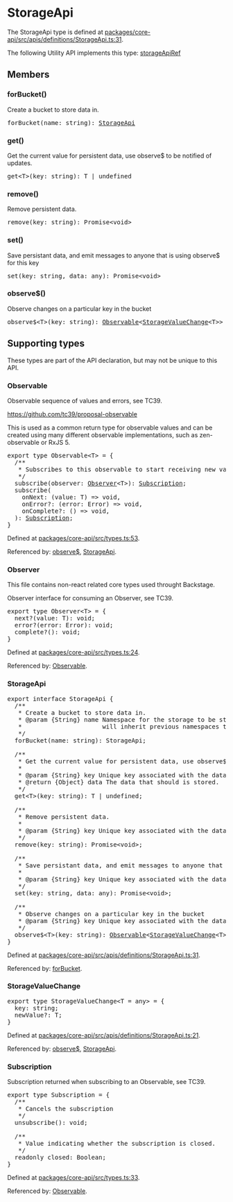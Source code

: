 # StorageApi

The StorageApi type is defined at
[packages/core-api/src/apis/definitions/StorageApi.ts:31](https://github.com/spotify/backstage/blob/1f010f7828f47d37a523bb06ba8e2c16f5ef7d3a/packages/core-api/src/apis/definitions/StorageApi.ts#L31).

The following Utility API implements this type:
[storageApiRef](./README.md#storage)

## Members

### forBucket()

Create a bucket to store data in.

<pre>
forBucket(name: string): <a href="#storageapi">StorageApi</a>
</pre>

### get()

Get the current value for persistent data, use observe\$ to be notified of
updates.

<pre>
get&lt;T&gt;(key: string): T | undefined
</pre>

### remove()

Remove persistent data.

<pre>
remove(key: string): Promise&lt;void&gt;
</pre>

### set()

Save persistant data, and emit messages to anyone that is using observe\$ for
this key

<pre>
set(key: string, data: any): Promise&lt;void&gt;
</pre>

### observe\$()

Observe changes on a particular key in the bucket

<pre>
observe$&lt;T&gt;(key: string): <a href="#observable">Observable</a>&lt;<a href="#storagevaluechange">StorageValueChange</a>&lt;T&gt;&gt;
</pre>

## Supporting types

These types are part of the API declaration, but may not be unique to this API.

### Observable

Observable sequence of values and errors, see TC39.

https://github.com/tc39/proposal-observable

This is used as a common return type for observable values and can be created
using many different observable implementations, such as zen-observable or
RxJS 5.

<pre>
export type Observable&lt;T&gt; = {
  /**
   * Subscribes to this observable to start receiving new values.
   */
  subscribe(observer: <a href="#observer">Observer</a>&lt;T&gt;): <a href="#subscription">Subscription</a>;
  subscribe(
    onNext: (value: T) =&gt; void,
    onError?: (error: Error) =&gt; void,
    onComplete?: () =&gt; void,
  ): <a href="#subscription">Subscription</a>;
}
</pre>

Defined at
[packages/core-api/src/types.ts:53](https://github.com/spotify/backstage/blob/1f010f7828f47d37a523bb06ba8e2c16f5ef7d3a/packages/core-api/src/types.ts#L53).

Referenced by: [observe\$](#observe), [StorageApi](#storageapi).

### Observer

This file contains non-react related core types used throught Backstage.

Observer interface for consuming an Observer, see TC39.

<pre>
export type Observer&lt;T&gt; = {
  next?(value: T): void;
  error?(error: Error): void;
  complete?(): void;
}
</pre>

Defined at
[packages/core-api/src/types.ts:24](https://github.com/spotify/backstage/blob/1f010f7828f47d37a523bb06ba8e2c16f5ef7d3a/packages/core-api/src/types.ts#L24).

Referenced by: [Observable](#observable).

### StorageApi

<pre>
export interface StorageApi {
  /**
   * Create a bucket to store data in.
   * @param {String} name Namespace for the storage to be stored under,
   *                      will inherit previous namespaces too
   */
  forBucket(name: string): StorageApi;

  /**
   * Get the current value for persistent data, use observe$ to be notified of updates.
   *
   * @param {String} key Unique key associated with the data.
   * @return {Object} data The data that should is stored.
   */
  get&lt;T&gt;(key: string): T | undefined;

  /**
   * Remove persistent data.
   *
   * @param {String} key Unique key associated with the data.
   */
  remove(key: string): Promise&lt;void&gt;;

  /**
   * Save persistant data, and emit messages to anyone that is using observe$ for this key
   *
   * @param {String} key Unique key associated with the data.
   */
  set(key: string, data: any): Promise&lt;void&gt;;

  /**
   * Observe changes on a particular key in the bucket
   * @param {String} key Unique key associated with the data
   */
  observe$&lt;T&gt;(key: string): <a href="#observable">Observable</a>&lt;<a href="#storagevaluechange">StorageValueChange</a>&lt;T&gt;&gt;;
}
</pre>

Defined at
[packages/core-api/src/apis/definitions/StorageApi.ts:31](https://github.com/spotify/backstage/blob/1f010f7828f47d37a523bb06ba8e2c16f5ef7d3a/packages/core-api/src/apis/definitions/StorageApi.ts#L31).

Referenced by: [forBucket](#forbucket).

### StorageValueChange

<pre>
export type StorageValueChange&lt;T = any&gt; = {
  key: string;
  newValue?: T;
}
</pre>

Defined at
[packages/core-api/src/apis/definitions/StorageApi.ts:21](https://github.com/spotify/backstage/blob/1f010f7828f47d37a523bb06ba8e2c16f5ef7d3a/packages/core-api/src/apis/definitions/StorageApi.ts#L21).

Referenced by: [observe\$](#observe), [StorageApi](#storageapi).

### Subscription

Subscription returned when subscribing to an Observable, see TC39.

<pre>
export type Subscription = {
  /**
   * Cancels the subscription
   */
  unsubscribe(): void;

  /**
   * Value indicating whether the subscription is closed.
   */
  readonly closed: Boolean;
}
</pre>

Defined at
[packages/core-api/src/types.ts:33](https://github.com/spotify/backstage/blob/1f010f7828f47d37a523bb06ba8e2c16f5ef7d3a/packages/core-api/src/types.ts#L33).

Referenced by: [Observable](#observable).
